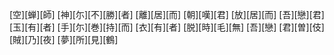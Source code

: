 [空][蝉][師] [神][尓][不][勝][者] [離][居][而] [朝][嘆][君] [放][居][而] [吾][戀][君] [玉][有][者] [手][尓][巻][持][而] [衣][有][者] [脱][時][毛][無] [吾][戀] [君][曽][伎][賊][乃][夜] [夢][所][見][鶴]

